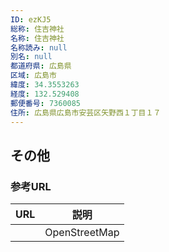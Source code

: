 ```yaml
---
ID: ezKJ5
総称: 住吉神社
名称: 住吉神社
名称読み: null
別名: null
都道府県: 広島県
区域: 広島市
緯度: 34.3553263
経度: 132.529408
郵便番号: 7360085
住所: 広島県広島市安芸区矢野西１丁目１７
---
```


## その他

### 参考URL

| URL | 説明          |
| --- | ------------- |
|     | OpenStreetMap |
